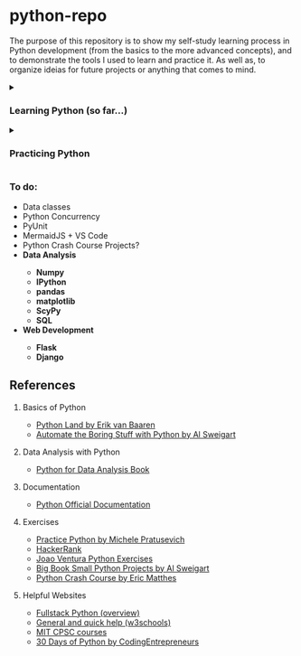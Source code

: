 
<h1> python-repo </h1>
<p>
    The purpose of this repository is to show my self-study learning process in Python development (from the basics to the more advanced concepts), and to demonstrate the tools I used to learn and practice it. As well as, to organize ideias for future projects or anything that comes to mind.
</p>

<details><summary><h3> Learning Python (so far...)</h3></summary>
    <details><summary><h4> basics </h4></summary>
        <ul>
            <li> installing Python3 </li>
            <li> setting up an IDE (Visual Studio Code) </li>
            <li> print() function
                <ul>
                    <li> f-string format </li>
                </ul>
            </li>
            <li> range() function </li>
            <li> basic datatypes (int, float, string, bool)
                <ul>
                    <li>string methods</li>
                </ul>
            </li>
            <li> conditionals (if, else, elif) </li>
            <li> loops (while, for)
                <ul>
                    <li> break, continue statements </li>
                    <li> nested loops </li>
                </ul>
            </li>    
            <li> function basics </li>
        <ul>
    </details>
    <details><summary><h4> data_types </h4></summary>
        <ul>
            <li> lists </li>
            <li> dictionary </li>
            <li> sets </li>
            <li> tuples </li>
            <li> comprehensions </li>
        </ul>
    </details>
    <details><summary><h4> iterator </h4></summary>
        <ul>
            <li> how it works in Python </li>
            <li> iterator vs iterable </li>
            <li> built-in iterators </li>
            <li> making your own iterator with __iter__method and __next__method </li>
            <li> range_func
                <ul>
                    <li> how it works? </li>
                    <li> practical uses </li>
                <ul>
            </li>
        </ul>
    </details>
    <details><summary><h4> function_adv </h4></summary>
        <ul>
            <li> advanced concepts 
                <ul>
                    <li> forced keyword arguments </li>
                    <li> wrapper function </li>
                    <li> lambda functions </li>
                </ul>
            </li>
        </ul>
    </details>
    <details><summary><h4> objects </h4></summary>
        <ul>
            <li> basics 
                <ul>
                    <li> "self" </li>
                    <li> constructors </li>
                    <li> methods </li>
                    <li> creating instances, invoking a class </li>
                </ul>
            </li>
            <li> inheritance
                <ul> 
                    <li> overriding (methods, constructors) </li>
                </ul>
            </li>
        </ul>
    </details>
    <details><summary><h4> modules </h4></summary>
        <ul>
            <li> importing lib, modules </li> 
            <li> package </li> 
        </ul>
    </details>
    <details><summary><h4> OS_interacion </h4></summary>
        <ul>
            <li> w/r files </li> 
            <li> move, delete, create, rename files </li> 
            <li> file permissions, users and groups, file types </li> 
        </ul>
    </details>
    <details><summary><h4> data_processing </h4></summary>
        <ul>
            <li> JSON </li>
            <li> YAML </li>
            <li> requests lib </li>
            <li> BeautifulSoup lib </li>
        </ul>
    </details>
    <details><summary><h4> plotting </h4></summary>
        <ul>
            <li> bokeh lib </li>
        </ul>
    </details>
    <details><summary><h4> exceptions </h4></summary>
        <ul>
            <li> try, except, else, finally </li>
            <li> raising/throwing exceptions </li>
        </ul>
    </details>
    <details><summary><h4> docstring </h4></summary>
        <ul>
            <li> what are docstrings? </li>
            <li> how to create and use it? </li>
        </ul>
    </details>
    <details><summary><h4> venv_packages </h4></summary>
        <ul>
            <li> venv, Pipenv </li>
            <li> pip  </li>
        </ul>
    </details>   
</details>    

<details><summary><h3>Practicing Python </h3></summary>
    <details><summary><h4> PracticePythonDotOrg </h4></summary>
        <ul>
            <li> All exercises done (39 exercises) 
                <ul>
                    <li> Covers all basic functionalities (with increasing difficulty)  </li>
                </ul>
            </li>
        </ul>
    </details>  
</details>

<h3> To do: </h3>
<ul>
    <li> Data classes </li>
    <li> Python Concurrency </li>
    <li> PyUnit </li>
    <li> MermaidJS + VS Code </li>
    <li> Python Crash Course Projects? </li>
    <li><b> Data Analysis
        <ul>
            <li> Numpy </li>
            <li> IPython </li>
            <li> pandas </li>
            <li> matplotlib </li>
            <li> ScyPy </li>
            <li> SQL </li>
        </ul> 
    </b></li>
    <li><b> Web Development
        <ul>
            <li> Flask </li>
            <li> Django </li>
        </ul> 
    </b></li>
</ul>

<h2> References </h2>

1. Basics of Python
    - [Python Land by Erik van Baaren](https://python.land)
    - [Automate the Boring Stuff with Python by Al Sweigart](https://automatetheboringstuff.com/)

2. Data Analysis with Python
    - [Python for Data Analysis Book](https://www.cin.ufpe.br/~embat/Python%20for%20Data%20Analysis.pdf)

3. Documentation
    - [Python Official Documentation](https://docs.python.org/3/tutorial/index.html)

4. Exercises
    - [Practice Python by Michele Pratusevich](https://www.practicepython.org/)
    - [HackerRank](https://www.hackerrank.com/domains/python)
    - [Joao Ventura Python Exercises](https://joaoventura.net/static/files/python_exercises_book.pdf)
    - [Big Book Small Python Projects by Al Sweigart](https://edu.anarcho-copy.org/Programming%20Languages/Python/BigBookSmallPythonProjects.pdf)
    - [Python Crash Course by Eric Matthes](http://bedford-computing.co.uk/learning/wp-content/uploads/2015/10/No.Starch.Python.Oct_.2015.ISBN_.1593276036.pdf)

5. Helpful Websites
    - [Fullstack Python (overview)](https://www.fullstackpython.com/table-of-contents.html)
    - [General and quick help (w3schools)](https://www.w3schools.com/python/)
    - [MIT CPSC courses](https://ocw.mit.edu/search/?l=Undergraduate&s=department_course_numbers.sort_coursenum&t=Computer%20Science)
    - [30 Days of Python by CodingEntrepreneurs](https://www.youtube.com/playlist?list=PLEsfXFp6DpzQjDBvhNy5YbaBx9j-ZsUe6 )
        


